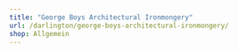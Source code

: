 ```yaml
---
title: "George Boys Architectural Ironmongery"
url: /darlington/george-boys-architectural-ironmongery/
shop: Allgemein
---
```

